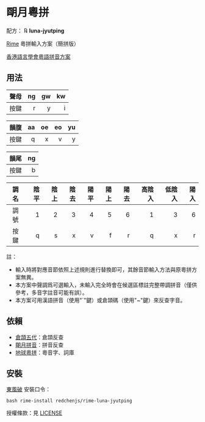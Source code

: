 # 朙月粵拼

配方： ℞ **luna-jyutping**

[Rime](https://rime.im) 粵拼輸入方案（簡拼版）

[香港語言學會粵語拼音方案](https://zh.wikipedia.org/wiki/%E9%A6%99%E6%B8%AF%E8%AA%9E%E8%A8%80%E5%AD%B8%E5%AD%B8%E6%9C%83%E7%B2%B5%E8%AA%9E%E6%8B%BC%E9%9F%B3%E6%96%B9%E6%A1%88)

## 用法

| 聲母 | ng | gw | kw |
| :--: | -: | -: | -: |
| 按鍵 |  r |  y |  i |

| 韻腹 | aa | oe | eo | yu |
| :--: | -: | -: | -: | -: |
| 按鍵 |  q |  x |  v |  y |

| 韻尾 | ng |
| :--: | -: |
| 按鍵 |  b |

| 調名 | 陰平 | 陰上 | 陰去 | 陽平 | 陽上 | 陽去 | 高陰入 | 低陰入 | 陽入 |
| :--: | ---: | ---: | ---: | ---: | ---: | ---: | -----: | -----: | ---: |
| 調號 |    1 |    2 |    3 |    4 |    5 |    6 |      1 |      3 |    6 |
| 按鍵 |    q |    s |    x |    v |    f |    r |      q |      x |    r |

註：
* 輸入時將對應音節依照上述規則進行替換即可，其餘音節輸入方法與原粵拼方案無異。
* 本方案中聲調爲可選輸入，未輸入完全時會在候選區標註完整帶調拼音（僅供參考，多音字註音可能有誤）。
* 本方案可用漢語拼音（使用"\`"鍵）或倉頡碼（使用"~"鍵）來反查字音。

## 依賴

* [倉頡五代](https://github.com/rime/rime-cangjie)：倉頡反查
* [朙月拼音](https://github.com/rime/rime-luna-pinyin)：拼音反查
* [地球粵拼](https://github.com/redchenjs/rime-terra-jyutping)：粵音字、詞庫

## 安裝

[東風破](https://github.com/rime/plum) 安裝口令：
```
bash rime-install redchenjs/rime-luna-jyutping
```

授權條款：見 [LICENSE](LICENSE)
